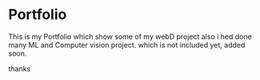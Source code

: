 # Portfolio
This is my Portfolio which show some of my webD project
also i hed done many ML and Computer vision project. 
which is not included yet, added soon.

thanks

